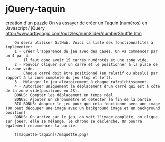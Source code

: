 # jQuery-taquin
création d'un puzzle
On va essayer de créer un Taquin (numéros) en Javascript / jQuery
        http://www.artbylogic.com/puzzles/numSlider/numberShuffle.htm
        
        On devra utiliser GitHub. Voici la liste des fonctionnalités à implémenter:
        1 - Créer l'apparence du jeu avec des cases. On va commencer par un 4 par 4.
            Il faut donc avoir 15 carrés numérotés et une zone vide.
        2 - Pouvoir cliquer sur un carré et le positionner à la place de la zone vide.
            Chaque carré doit être positionné (en relatif ou absolu) par rapport à la zone complète du jeu (top et left).
        3 - Mélanger le jeu aléatoirement à chaque rafraîchissement.
        4 - Autoriser uniquement le déplacement d'un carré qui est à côté de la zone vide(positions en JS).
        BONUS: Compter les déplacement en temps réel
        BONUS: Ajouter un chronomètre et détecter la fin de la partie
        BIG BONUS: Adapter le jeu pour que cela fonctionne avec une image (On peut découper une image avec un background image et un background position)
        BONUS: On arrive sur le jeu, on voit l'image complète, on clique sur jouer, elle se mélange, le chrono se déclenche. On pourra également recommencer la partie.
        
        ![maquette-taquin](/maquette.png)
